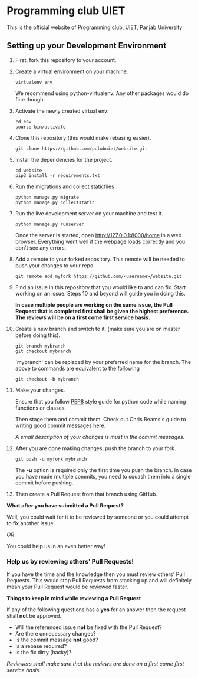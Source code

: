 # Programming club UIET #
This is the official website of Programming club, UIET, Panjab University

## Setting up your Development Environment ##
1. First, fork this repository to your account.

2. Create a virtual environment on your machine. 
    ```
    virtualenv env
    ```
    We recommend using python-virtualenv. Any other packages would do fine though.

3. Activate the newly created virtual env:
    ```
    cd env
    source bin/activate
    ```

4. Clone this repository (this would make rebasing easier).
    ```
    git clone https://github.com/pclubuiet/website.git
    ```
    
5. Install the dependencies for the project.
    ```
    cd website
    pip3 install -r requirements.txt
    ```
    
6. Run the migrations and collect staticfiles
    ```
    python manage.py migrate
    python manage.py collectstatic
    ```
    
7. Run the live development server on your machine and test it.
    ```
    python manage.py runserver
    ```
    Once the server is started, open http://127.0.0.1:8000/home in a web browser.
    Everything went well if the webpage loads correctly and you don't see any errors.
    
8. Add a remote to your forked repository. This remote will be needed to push your changes to your repo.
    ```
    git remote add myfork https://github.com/<username>/website.git
    ```
    
9. Find an issue in this repository that you would like to and can fix.
   Start working on an issue. Steps 10 and beyond will guide you in doing this.

   **In case multiple people are working on the same issue, the Pull Request that is completed first shall be given**
   **the highest preference. The reviews will be on a first come first service basis.**   
   
10. Create a new branch and switch to it. (make sure you are on master before doing this).
    ```
    git branch mybranch
    git checkout mybranch
    ```
    'mybranch' can be replaced by your preferred name for the branch.
    The above to commands are equivalent to the following
    ```
    git checkout -b mybranch
    ```

11. Make your changes.
	
	Ensure that you follow [PEP8](https://www.python.org/dev/peps/pep-0008/#descriptive-naming-styles) style guide for python code while naming functions or classes.

    Then stage them and commit them.
    Check out Chris Beams's guide to writing good commit messages [here](https://chris.beams.io/posts/git-commit/).

    *A small description of your changes is must in the commit messages.* 

12. After you are done making changes, push the branch to your fork.
    ```
    git push -u myfork mybranch
    ```
    The **-u** option is required only the first time you push the branch.
	In case you have made multiple commits, you need to squash them into a single commit before pushing.

13. Then create a Pull Request from that branch using GitHub.

**What after you have submitted a Pull Request?**

Well, you could wait for it to be reviewed by someone or you could attempt to fix another issue. 

*OR*

You could help us in an even better way! 


### Help us by reviewing others' Pull Requests! ###
If you have the time and the knowledge then you must review others' Pull Requests. This would stop Pull Requests from stacking up and will definitely mean your Pull Request would be reviewed faster.

**Things to keep in mind while reviewing a Pull Request**

If any of the following questions has a **yes** for an answer then the request shall **not** be approved.
* Will the referenced issue **not** be fixed with the Pull Request?
* Are there unnecessary changes?
* Is the commit message **not** good?
* Is a rebase required?
* Is the fix dirty (hacky)?

*Reviewers shall make sure that the reviews are done on a first come first service basis.*
